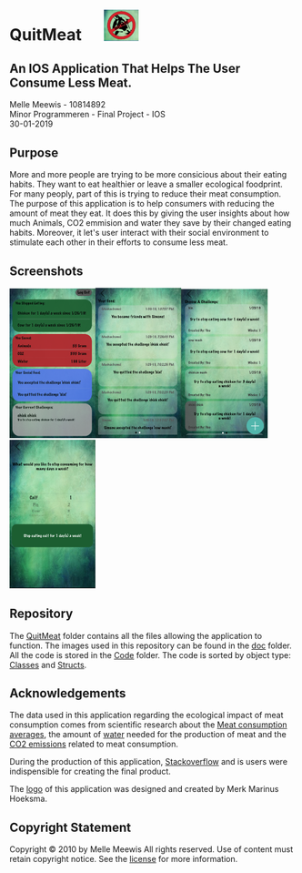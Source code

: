 # QuitMeat &nbsp;&nbsp;&nbsp;&nbsp; <img src="/doc/icon.png" width="12%" height="12%"/>
## An IOS Application That Helps The User Consume Less Meat.
Melle Meewis - 10814892  
Minor Programmeren - Final Project - IOS  
30-01-2019

## Purpose
More and more people are trying to be more consicious about their eating habits. They want to eat healthier or leave a smaller ecological foodprint. For many peoply, part of this is trying to reduce their meat consumption. The purpose of this application is to help consumers with reducing the amount of meat they eat. It does this by giving the user insights about how much Animals, CO2 emmision and water they save by their changed eating habits. Moreover, it let's user interact with their social environment to stimulate each other in their efforts to consume less meat.

## Screenshots
<img src="/doc/HomeScreen.png" width="30%" height="80%"/><img src="/doc/SocialFeedScreen.png" width="30%" height="80%"/><img src="/doc/ChooseChallengeScreen.png" width="30%" height="80%"/><img src="/doc/NewStopScreen.png" width="30%" height="80%"/>

## Repository
The [QuitMeat](https://github.com/mellemeewis/final-project/tree/master/QuitMeat) folder contains all the files allowing the application to function. The images used in this repository can be found in the [doc](https://github.com/mellemeewis/final-project/tree/master/doc) folder. All the code is stored in the [Code](https://github.com/mellemeewis/final-project/tree/master/QuitMeat/QuitMeat/Code) folder. The code is sorted by object type: [Classes](https://github.com/mellemeewis/final-project/tree/master/QuitMeat/QuitMeat/Code/Classes) and [Structs](https://github.com/mellemeewis/final-project/tree/master/QuitMeat/QuitMeat/Code/Structs).

## Acknowledgements
The data used in this application regarding the ecological impact of meat consumption comes from scientific research about the [Meat consumption averages](https://www.milieucentraal.nl/milieubewust-eten/vlees-vis-of-vega/), the amount of [water](https://www.voedingscentrum.nl/encyclopedie/watergebruik.aspx) needed for the production of meat and the [CO2 emissions](https://www.rvo.nl/sites/default/files/2014/05/energie-en-klimaat-in-de-agrosectoren.pdf) related to meat consumption.  

During the production of this application, [Stackoverflow](https://stackoverflow.com) and is users were indispensible for creating the final product.

The [logo](https://github.com/mellemeewis/final-project/blob/master/doc/icon.png) of this application was designed and created by Merk Marinus Hoeksma.

## Copyright Statement
Copyright © 2010 by Melle Meewis
All rights reserved. Use of content must retain copyright notice.
See the [license](https://github.com/mellemeewis/final-project/blob/master/doc/icon.png) for more information.
